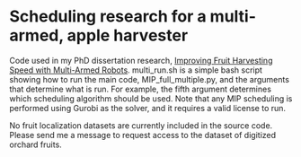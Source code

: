 # Scheduling research for a multi-armed, apple harvester

Code used in my PhD dissertation research, [Improving Fruit Harvesting Speed with Multi-Armed Robots](https://escholarship.org/uc/item/2sm6z5mq). multi_run.sh is a simple bash script showing how to run the main code, MIP_full_multiple.py, and the arguments that determine what is run. For example, the fifth argument determines which scheduling algorithm should be used. Note that any MIP scheduling is performed using Gurobi as the solver, and it requires a valid license to run.

No fruit localization datasets are currently included in the source code. Please send me a message to request access to the dataset of digitized orchard fruits. 